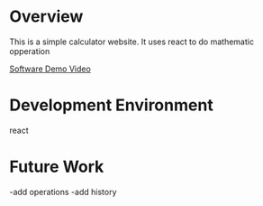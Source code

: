 # Overview

This is a simple calculator website. It uses react to do mathematic opperation

[Software Demo Video](https://youtu.be/va0T2rpi1kQ)

# Development Environment

react

# Future Work

-add operations
-add history